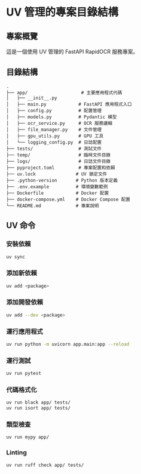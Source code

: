 # UV 管理的專案目錄結構

## 專案概覽
這是一個使用 UV 管理的 FastAPI RapidOCR 服務專案。

## 目錄結構
```
.
├── app/                    # 主要應用程式代碼
│   ├── __init__.py
│   ├── main.py            # FastAPI 應用程式入口
│   ├── config.py          # 配置管理
│   ├── models.py          # Pydantic 模型
│   ├── ocr_service.py     # OCR 服務邏輯
│   ├── file_manager.py    # 文件管理
│   ├── gpu_utils.py       # GPU 工具
│   └── logging_config.py  # 日誌配置
├── tests/                 # 測試文件
├── temp/                  # 臨時文件目錄
├── logs/                  # 日誌文件目錄
├── pyproject.toml         # 專案配置和依賴
├── uv.lock               # UV 鎖定文件
├── .python-version       # Python 版本定義
├── .env.example          # 環境變數範例
├── Dockerfile            # Docker 配置
├── docker-compose.yml    # Docker Compose 配置
└── README.md             # 專案說明

```

## UV 命令

### 安裝依賴
```bash
uv sync
```

### 添加新依賴
```bash
uv add <package>
```

### 添加開發依賴
```bash
uv add --dev <package>
```

### 運行應用程式
```bash
uv run python -m uvicorn app.main:app --reload
```

### 運行測試
```bash
uv run pytest
```

### 代碼格式化
```bash
uv run black app/ tests/
uv run isort app/ tests/
```

### 類型檢查
```bash
uv run mypy app/
```

### Linting
```bash
uv run ruff check app/ tests/
```
